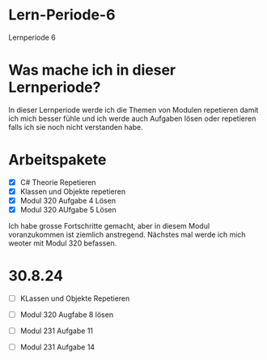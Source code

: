 # Lern-Periode-6
Lernperiode 6

# Was mache ich in dieser Lernperiode? 
In dieser Lernperiode werde ich die Themen von Modulen repetieren damit ich mich besser fühle und ich werde auch Aufgaben lösen oder repetieren falls ich sie noch nicht verstanden habe.

# Arbeitspakete 

- [x] C# Theorie Repetieren
- [x] Klassen und Objekte repetieren 
- [x] Modul 320 Aufgabe 4 Lösen
- [x] Modul 320 AUfgabe 5 Lösen

Ich habe grosse Fortschritte gemacht, aber in diesem Modul voranzukommen ist ziemlich anstregend. Nächstes mal werde ich mich weoter mit Modul 320 befassen. 

# 30.8.24

- [ ] KLassen und Objekte Repetieren 
- [ ] Modul 320 Augfabe 8 lösen 
- [ ] Modul 231 Aufgabe 11
- [ ] Modul 231 Aufgabe 14
      
